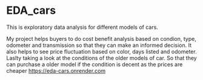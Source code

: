 # EDA_cars
This is exploratory data analysis for different models of cars.

My project helps buyers to do cost benefit analysis based on condion, type, odometer and transmission so that they can make an informed decision. It also helps to see price fluctuation based on color, days listed and odometer. 
Laslty taking a look at the conditions of the older models of car. So that they can purchase a older model if the condition is decent as the prices are cheaper
https://eda-cars.onrender.com